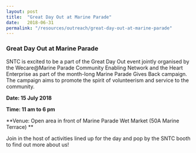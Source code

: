 ```yaml
---
layout: post
title:  "Great Day Out at Marine Parade"
date:   2018-06-31
permalink: "/resources/outreach/great-day-out-at-marine-parade"
---
```


### Great Day Out at Marine Parade

SNTC is excited to be a part of the Great Day Out event jointly organised by the Wecare@Marine Parade Community Enabling Network and the Heart Enterprise as part of the month-long Marine Parade Gives Back campaign. The campaign aims to promote the spirit of volunteerism and service to the community. 

**Date: 15 July 2018**

**Time: 11 am to 6 pm**

**Venue: Open area in front of Marine Parade Wet Market (50A Marine Terrace) **

Join in the host of activities lined up for the day and pop by the SNTC booth to find out more about us!
